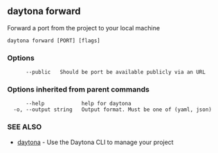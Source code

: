 ## daytona forward

Forward a port from the project to your local machine

```
daytona forward [PORT] [flags]
```

### Options

```
      --public   Should be port be available publicly via an URL
```

### Options inherited from parent commands

```
      --help            help for daytona
  -o, --output string   Output format. Must be one of (yaml, json)
```

### SEE ALSO

* [daytona](daytona.md)	 - Use the Daytona CLI to manage your project

